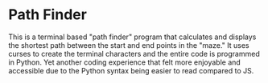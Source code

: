 # Path Finder

This is a terminal based "path finder" program that calculates and displays the shortest path between the start and end points in the "maze."  It uses curses to create the terminal characters and the entire code is programmed in Python.  Yet another coding experience that felt more enjoyable and accessible due to the Python syntax being easier to read compared to JS.  